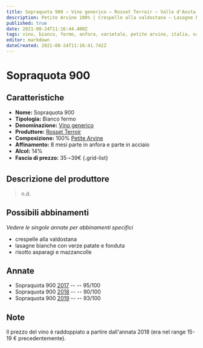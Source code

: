 ```yaml
---
title: Sopraquota 900 – Vino generico – Rosset Terroir – Valle d'Aosta (IT) – 35🠒39€ – 4★ - 5★
description: Petite Arvine 100% | Crespelle alla valdostana – Lasagne bianche con verze patate e fonduta – Risotto asparagi e mazzancolle
published: true
date: 2021-08-24T11:16:44.400Z
tags: vino, bianco, fermo, anfora, varietale, petite arvine, italia, valle d'aosta, crespelle alla valdostana, lasagne bianche con verze patate e fonduta, risotto asparagi e mazzancolle, 35🠒39€, 5 stelle
editor: markdown
dateCreated: 2021-08-24T11:16:41.742Z
---
```


# Sopraquota 900

## Caratteristiche
- **Nome:** Sopraquota 900
- **Tipologia:** Bianco fermo
- **Denominazione:** [Vino generico](/denominazioni/Italia/Vino-Generico) 
- **Produttore:** [Rosset Terroir](/produttori/Italia/Valle-d-Aosta/Rosset-Terroir) 
- **Composizione:** 100% [Petite Arvine](/vitigni/Italia/bacca-bianca/petite-arvine) 
- **Affinamento:** 8 mesi parte in anfora e parte in acciaio
- **Alcol:** 14%
- **Fascia di prezzo:** 35🠒39€
{.grid-list}

## Descrizione del produttore

> n.d.


## Possibili abbinamenti
*Vedere le singole annate per abbinamenti specifici*

- crespelle alla valdostana
- lasagne bianche con verze patate e fonduta
- risotto asparagi e mazzancolle

## Annate
- Sopraquota 900 [2017](vini/Italia/Valle-d-Aosta/Rosset-Terroir/Sopraquota-900/2017) -- <span class="star-5"></span> -- 95/100
- Sopraquota 900 [2018](vini/Italia/Valle-d-Aosta/Rosset-Terroir/Sopraquota-900/2018) -- <span class="star-4"></span> -- 90/100
- Sopraquota 900 [2019](vini/Italia/Valle-d-Aosta/Rosset-Terroir/Sopraquota-900/2019) -- <span class="star-5"></span> -- 93/100

## Note
Il prezzo del vino è raddoppiato a partire dall'annata 2018 (era nel range 15-19 € precedentemente).